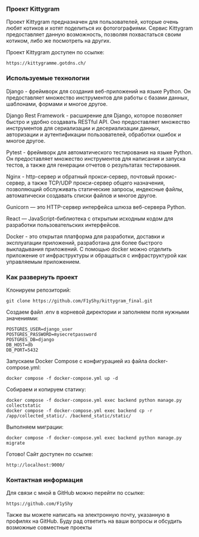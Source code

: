 ### Проект Kittygram

Проект Kittygram предназначен для пользователей, которые очень любят котиков и хотят поделиться их фотогографиями. Сервис Kittygram предоставляет данную возможность, позволяя похвастаться своим котиком, либо же посмотреть на других.

Проект Kittygram доступен по ссылке:

```
https://kittygramme.gotdns.ch/
```

### Используемые технологии

Django - фреймворк для создания веб-приложений на языке Python. Он предоставляет множество инструментов для работы с базами данных, шаблонами, формами и многое другое.

Django Rest Framework - расширение для Django, которое позволяет быстро и удобно создавать RESTful API. Оно предоставляет множество инструментов для сериализации и десериализации данных, авторизации и аутентификации пользователей, обработки ошибок и многое другое.

Pytest - фреймворк для автоматического тестирования на языке Python. Он предоставляет множество инструментов для написания и запуска тестов, а также для генерации отчетов о результатах тестирования.

Nginx - http-сервер и обратный прокси-сервер, почтовый прокис-сервер, а также TCP/UDP прокси-сервер общего назначения, позволяющий обслуживать статические запросы, индексные файлы, автоматически создавать списки файлов и многое другое.

Gunicorn — это HTTP-сервер интерфейса шлюза веб-сервера Python.

React — JavaScript-библиотека с открытым исходным кодом для разработки пользовательских интерфейсов.

Docker - это открытая платформа для разработки, доставки и эксплуатации приложений, разработана для более быстрого выкладывания приложений. С помощью docker можно отделить приложение от инфраструктуры и обращаться с инфраструктурой как управляемым приложением.

### Как развернуть проект

Клонируем репозиторий:

```
git clone https://github.com/F1yShy/kittygram_final.git
```

Создаем файл .env в корневой директории и заполняем поля нужными значениями:

```
POSTGRES_USER=django_user
POSTGRES_PASSWORD=mysecretpassword
POSTGRES_DB=django
DB_HOST=db
DB_PORT=5432
```

Запускаем Docker Compose с конфигурацией из файла docker-compose.yml:

```
docker compose -f docker-compose.yml up -d
```

Собираем и копируем статику:

```
docker compose -f docker-compose.yml exec backend python manage.py collectstatic
docker compose -f docker-compose.yml exec backend cp -r /app/collected_static/. /backend_static/static/ 
```

Выполняем миграции:

```
docker compose -f docker-compose.yml exec backend python manage.py migrate
```

Готово! Сайт доступен по ссылке:

```
http://localhost:9000/
```

### Контактная информация
Для связи с мной в GitHub можно перейти по ссылке:

```
https://github.com/F1yShy
```
Также вы можете написать на электронную почту, указанную в профилях на GitHub. Буду рад ответить на ваши вопросы и обсудить возможные совместные проекты
